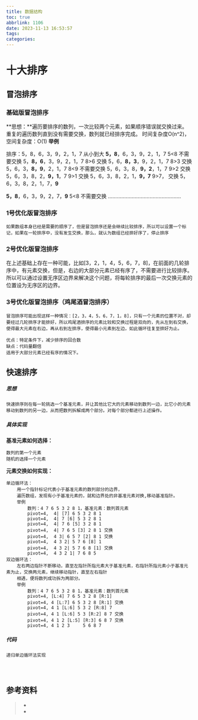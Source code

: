 ```yaml
---
title: 数据结构
toc: true
abbrlink: 1106
date: 2023-11-13 16:53:57
tags:
categories:
---
```




# 十大排序

## 冒泡排序

### 基础版冒泡排序

**思想：**遍历要排序的数列，一次比较两个元素，如果顺序错误就交换过来。重复的遍历数列直到没有需要交换，数列就已经排序完成。
时间复杂度O(n^2)，空间复杂度：O(1)
**举例**

排序：5，8，6，3，9，2，1，7 从小到大
**5，8**，6，3，9，2，1，7      5<8	不需要交换
5，**8，6**，3，9，2，1，7      8>6    交换
5，6，**8，3**，9，2，1，7      8>3	交换
5，6，3，**8，9**，2，1，7      8<9	不需要交换
5，6，3，8，**9，2**，1，7      9>2    交换
5，6，3，8，2，**9，1**，7      9>1    交换
5，6，3，8，2，1，**9，7**      9>7， 交换
5，6，3，8，2，1，7，**9**      

**5，8**，6，3，9，2，7，**9**       5<8	不需要交换
.................................................

### 1号优化版冒泡排序

```
如果数组本身已经是需要的顺序了，但是冒泡排序还是会继续比较排序，所以可以设置一个标记，如果在一轮排序中，没有发生交换，那么，就认为数组已经排好序了，停止排序
```





### 2号优化版冒泡排序

在上述基础上存在一种可能，比如[3，2，1，4，5，6，7，8]，在前面的几轮排序中，有元素交换，但是，右边的大部分元素已经有序了，不需要进行比较排序。所以可以通过设置无序区边界来解决这个问题，将每轮排序的最后一次交换元素的位置设为无序区的边界。

### 3号优化版冒泡排序（鸡尾酒冒泡排序）

```
冒泡排序可能出现这样一种情况：[2，3，4，5，6，7，1，8]，只有一个元素的位置不对，却要经过几轮排序才能排好，所以鸡尾酒排序的元素比较和交换过程是双向的，先从左到右交换，使得最大元素在右边，再从右到左排序，使得最小元素到左边，如此循环往复至排好为止。
```



```
优点：特定条件下，减少排序的回合数
缺点：代码量翻倍
适用于大部分元素已经有序的情况下。
```

## 快速排序

#####  思想

```
快速排序则在每一轮挑选一个基准元素，并让其他比它大的元素移动到数列一边，比它小的元素移动到数列的另一边，从而把数列拆解成两个部分。对每个部分都进行上述操作。
```

##### 具体实现

**基准元素如何选择：**

```
数列的第一个元素
随机的选择一个元素
```

**元素交换如何实现：**

```
单边循环法：
	用一个指针标记代表小于基准元素的数列部分的边界，
	遍历数组，发现有小于基准元素的，就和边界处的非基准元素对换,移动基准指针。
	举例
        数列：4 7 6 5 3 2 8 1，基准元素：数列首元素
        pivot=4,  4| [7] 6 5 3 2 8 1
        pivot=4,  4| 7 [6] 5 3 2 8 1
        pivot=4,  4| 7 6 [5] 3 2 8 1
        pivot=4,  4| 7 6 5 [3] 2 8 1 交换
        pivot=4,  4 3| 6 5 7 [2] 8 1 交换
        pivot=4,  4 3 2| 5 7 6 [8] 1
        pivot=4,  4 3 2| 5 7 6 8 [1] 交换
        pivot=4,  4 3 2 1| 7 6 8 5
双边循环法：
	左右两边指针不断移动，直至左指针所指元素大于基准元素，右指针所指元素小于基准元素为止，交换两元素，继续移动指针，直至左右指针
	相遇，便将数列成功拆为两部分。
	举例
        数列：4 7 6 5 3 2 8 1，基准元素：数列首元素
        pivot=4, [L:4] 7 6 5 3 2 8 [R:1]
        pivot=4, 4 [L:7] 6 5 3 2 8 [R:1] 交换
        pivot=4, 4 1 [L:6] 5 3 2 [R:8] 7
        pivot=4, 4 1 [L:6] 5 3 [R:2] 8 7 交换
        pivot=4, 4 1 2 [L:5] [R:3] 6 8 7 交换
        pivot=4, 4 1 2 3	 5 6 8 7 
```

##### 代码

```
递归单边循环法实现
```

```

```

```

```

```

```



## 参考资料
> - []()
> - []()
